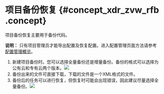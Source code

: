 # 项目备份恢复 {#concept_xdr_zvw_rfb .concept}

项目备份恢复主要用于备份代码。

**说明：** 只有项目管理员才能导出配置及恢复配置。进入配置管理页面方法请参考[配置管理概览](cn.zh-CN/使用指南/数据开发/配置管理/配置管理概览.md#)。

1.  新建项目备份时。您可以选择全量备份还是增量备份。备份的格式可以选择为公有云和专有云两个版本。![](http://static-aliyun-doc.oss-cn-hangzhou.aliyuncs.com/assets/img/41727/154297346821688_zh-CN.png)
2.  备份出来的文件可直接下载，下载的文件是一个XML格式的文件。
3.  备份后的任务可以进行恢复，但恢复时可能会出现错误，因此建议尽量选择全量备份。![](http://static-aliyun-doc.oss-cn-hangzhou.aliyuncs.com/assets/img/41727/154297346821689_zh-CN.png)

